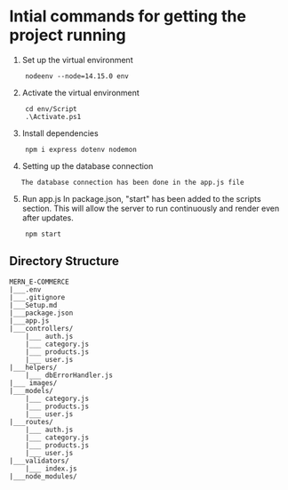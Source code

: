 # Intial commands for getting the project running

1. Set up the virtual environment

```
    nodeenv --node=14.15.0 env
```

2. Activate the virtual environment

```
    cd env/Script
    .\Activate.ps1
```

3. Install dependencies

```
    npm i express dotenv nodemon
```

4. Setting up the database connection

```
   The database connection has been done in the app.js file
```

5. Run app.js
   In package.json, "start" has been added to the scripts section. This will allow the server to run continuously and render even after updates.

```
    npm start
```

## Directory Structure

```
MERN_E-COMMERCE
|___.env
|___.gitignore
|___Setup.md
|___package.json
|___app.js
|___controllers/
    |___ auth.js
    |___ category.js
    |___ products.js
    |___ user.js
|___helpers/
    |___ dbErrorHandler.js
|___ images/
|___models/
    |___ category.js
    |___ products.js
    |___ user.js
|___routes/
    |___ auth.js
    |___ category.js
    |___ products.js
    |___ user.js
|___validators/
    |___ index.js
|___node_modules/
```
